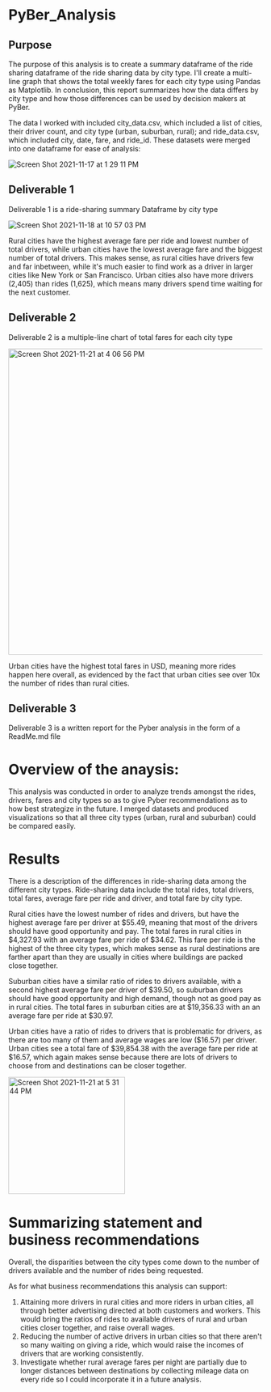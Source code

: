# PyBer_Analysis

## Purpose
The purpose of this analysis is to create a summary dataframe of the ride sharing dataframe of the ride sharing data by city type. I'll create a multi-line graph that shows the total weekly fares for each city type using Pandas as Matplotlib. In conclusion, this report summarizes how the data differs by city type and how those differences can be used by decision makers at PyBer. 

The data I worked with included city_data.csv, which included a list of cities, their driver count, and city type (urban, suburban, rural); and ride_data.csv, which included city, date, fare, and ride_id. These datasets were merged into one dataframe for ease of analysis:

![Screen Shot 2021-11-17 at 1 29 11 PM](https://user-images.githubusercontent.com/89936913/142285420-148e4baa-4bbd-4169-b0de-41d293c66741.png)


## Deliverable 1
Deliverable 1 is a ride-sharing summary Dataframe by city type

![Screen Shot 2021-11-18 at 10 57 03 PM](https://user-images.githubusercontent.com/89936913/142579159-e48ae335-caeb-4bfd-a984-c327c627c0a8.png)

Rural cities have the highest average fare per ride and lowest number of total drivers, while urban cities have the lowest average fare and the biggest number of total drivers. This makes sense, as rural cities have drivers few and far inbetween, while it's much easier to find work as a driver in larger cities like New York or San Francisco. Urban cities also have more drivers (2,405) than rides (1,625), which means many drivers spend time waiting for the next customer. 

## Deliverable 2
Deliverable 2 is a multiple-line chart of total fares for each city type

<img width="605" alt="Screen Shot 2021-11-21 at 4 06 56 PM" src="https://user-images.githubusercontent.com/89936913/142784609-2f1cd224-5807-47b6-86d0-3417dd8654c0.png">

Urban cities have the highest total fares in USD, meaning more rides happen here overall, as evidenced by the fact that urban cities see over 10x the number of rides than rural cities. 

## Deliverable 3
Deliverable 3 is a written report for the Pyber analysis in the form of a ReadMe.md file

# Overview of the anaysis:
This analysis was conducted in order to analyze trends amongst the rides, drivers, fares and city types so as to give Pyber recommendations as to how best strategize in the future. I merged datasets and produced visualizations so that all three city types (urban, rural and suburban) could be compared easily. 

# Results
There is a description of the differences in ride-sharing data among the different city types. Ride-sharing data include the total rides, total drivers, total fares, average fare per ride and driver, and total fare by city type.

Rural cities have the lowest number of rides and drivers, but have the highest average fare per driver at $55.49, meaning that most of the drivers should have good opportunity and pay. The total fares in rural cities in $4,327.93 with an average fare per ride of $34.62. This fare per ride is the highest of the three city types, which makes sense as rural destinations are farther apart than they are usually in cities where buildings are packed close together. 

Suburban cities have a similar ratio of rides to drivers available, with a second highest average fare per driver of $39.50, so suburban drivers should have good opportunity and high demand, though not as good pay as in rural cities. The total fares in suburban cities are at $19,356.33 with an an average fare per ride at $30.97. 

Urban cities have a ratio of rides to drivers that is problematic for drivers, as there are too many of them and average wages are low ($16.57) per driver. Urban cities see a total fare of $39,854.38 with the average fare per ride at $16.57, which again makes sense because there are lots of drivers to choose from and destinations can be closer together. 

<img width="231" alt="Screen Shot 2021-11-21 at 5 31 44 PM" src="https://user-images.githubusercontent.com/89936913/142788360-e775c5d7-5eee-479e-a4ff-fcf5d6802559.png">



# Summarizing statement and business recommendations
Overall, the disparities between the city types come down to the number of drivers available and the number of rides being requested. 

As for what business recommendations this analysis can support:
1. Attaining more drivers in rural cities and more riders in urban cities, all through better advertising directed at both customers and workers. This would bring the ratios of rides to available drivers of rural and urban cities closer together, and raise overall wages. 
2. Reducing the number of active drivers in urban cities so that there aren't so many waiting on giving a ride, which would raise the incomes of drivers that are working consistently. 
3. Investigate whether rural average fares per night are partially due to longer distances between destinations by collecting mileage data on every ride so I could incorporate it in a future analysis. 

